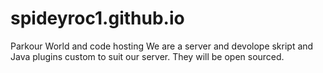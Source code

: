 # spideyroc1.github.io
Parkour World and code hosting
We are a server and devolope skript and Java plugins custom to suit our server. They will be open sourced.
